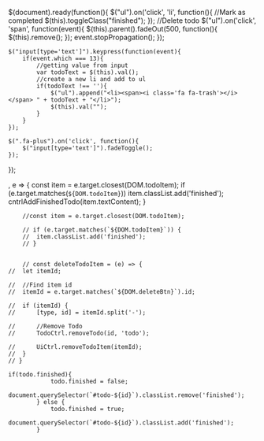 $(document).ready(function(){
	$("ul").on('click', 'li', function(){
	//Mark as completed	
	$(this).toggleClass("finished");
});
	//Delete todo
	$("ul").on('click', 'span', function(event){
		$(this).parent().fadeOut(500, function(){
			$(this).remove();
		});
		event.stopPropagation();
	});	

	$("input[type='text']").keypress(function(event){
		if(event.which === 13){
			//getting value from input
			var todoText = $(this).val();
			//create a new li and add to ul
			if(todoText !== ''){
				$("ul").append("<li><span><i class='fa fa-trash'></i></span> " + todoText + "</li>");
				$(this).val("");
			}
		}
	});

	$(".fa-plus").on('click', function(){
		$("input[type='text']").fadeToggle();	
	});
});

, e => {
			const item = e.target.closest(DOM.todoItem);
			if (e.target.matches(`${DOM.todoItem}`)) item.classList.add('finished');
			cntrlAddFinishedTodo(item.textContent);
		}

        //const item = e.target.closest(DOM.todoItem);

		// if (e.target.matches(`${DOM.todoItem}`)) {
		// 	item.classList.add('finished');
		// }


        // const deleteTodoItem = (e) => {
	// 	let itemId;

	// 	//Find item id
	// 	itemId = e.target.matches(`${DOM.deleteBtn}`).id;

	// 	if (itemId) {
	// 		[type, id] = itemId.split('-');

	// 		//Remove Todo
	// 		TodoCtrl.removeTodo(id, 'todo');

	// 		UiCtrl.removeTodoItem(itemId);
	// 	}
	// }

	if(todo.finished){
				todo.finished = false;
				document.querySelector(`#todo-${id}`).classList.remove('finished');
			} else {
				todo.finished = true;
				document.querySelector(`#todo-${id}`).classList.add('finished');
			}